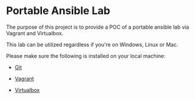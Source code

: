 # Portable Ansible Lab

The purpose of this project is to provide a POC of a portable ansible lab via Vagrant and Virtualbox.

This lab can be utilized regardless if you're on Windows, Linux or Mac.

Please make sure the following is installed on your local machine:

- [Git](https://git-scm.com/downloads)

- [Vagrant](https://www.vagrantup.com/downloads)

- [Virtualbox](https://www.virtualbox.org/wiki/Downloads)





